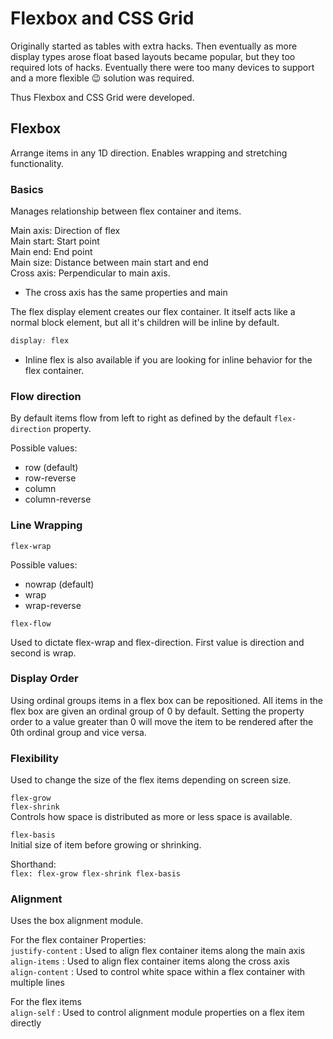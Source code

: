 # Flexbox and CSS Grid

Originally started as tables with extra hacks. Then eventually as more display types arose float based layouts became popular, but they too required lots of hacks. Eventually there were too many devices to support and a more flexible :wink: solution was required.

Thus Flexbox and CSS Grid were developed.

## Flexbox

Arrange items in any 1D direction. Enables wrapping and stretching functionality.

### Basics

Manages relationship between flex container and items.

Main axis: Direction of flex \
Main start: Start point \
Main end: End point \
Main size: Distance between main start and end \
Cross axis: Perpendicular to main axis.
* The cross axis has the same properties and main

The flex display element creates our flex container. It itself acts like a normal block element, but all it's children will be inline by default.
```CSS
display: flex 
```

* Inline flex is also available if you are looking for inline behavior for the flex container.

### Flow direction

By default items flow from left to right as defined by the default `flex-direction` property.

Possible values:
 - row (default)
 - row-reverse
 - column
 - column-reverse

### Line Wrapping

```flex-wrap``` 

Possible values:
- nowrap (default)
- wrap
- wrap-reverse

```flex-flow```

Used to dictate flex-wrap and flex-direction. First value is direction and second is wrap.

### Display Order

Using ordinal groups items in a flex box can be repositioned. All items in the flex box are given an ordinal group of 0 by default. Setting the property order to a value greater than 0 will move the item to be rendered after the 0th ordinal group and vice versa.

### Flexibility

Used to change the size of the flex items depending on screen size.

```flex-grow```\
```flex-shrink```\
Controls how space is distributed as more or less space is available.

```flex-basis```\
Initial size of item before growing or shrinking.

Shorthand:\
```flex: flex-grow flex-shrink flex-basis```

### Alignment

Uses the box alignment module.

For the flex container
Properties:\
```justify-content``` : Used to align flex container items along the main axis\
```align-items``` : Used to align flex container items along the cross axis\
```align-content``` : Used to control white space within a flex container with multiple lines

For the flex items\
```align-self``` : Used to control alignment module properties on a flex item directly